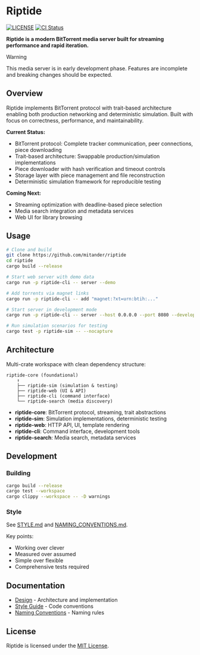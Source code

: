 # Riptide

[![LICENSE](https://img.shields.io/badge/license-MIT-blue.svg)](LICENSE)
[![CI Status](https://github.com/mitander/riptide/actions/workflows/ci.yml/badge.svg)](https://github.com/mitander/riptide/actions)

**Riptide is a modern BitTorrent media server built for streaming performance and rapid iteration.**

> [!WARNING]
> This media server is in early development phase.
> Features are incomplete and breaking changes should be expected.

## Overview

Riptide implements BitTorrent protocol with trait-based architecture enabling both production networking and deterministic simulation. Built with focus on correctness, performance, and maintainability.

**Current Status:**

- BitTorrent protocol: Complete tracker communication, peer connections, piece downloading
- Trait-based architecture: Swappable production/simulation implementations
- Piece downloader with hash verification and timeout controls
- Storage layer with piece management and file reconstruction
- Deterministic simulation framework for reproducible testing

**Coming Next:**

- Streaming optimization with deadline-based piece selection
- Media search integration and metadata services
- Web UI for library browsing

## Usage

```bash
# Clone and build
git clone https://github.com/mitander/riptide
cd riptide
cargo build --release

# Start web server with demo data
cargo run -p riptide-cli -- server --demo

# Add torrents via magnet links
cargo run -p riptide-cli -- add "magnet:?xt=urn:btih:..."

# Start server in development mode
cargo run -p riptide-cli -- server --host 0.0.0.0 --port 8080 --development

# Run simulation scenarios for testing
cargo test -p riptide-sim -- --nocapture
```

## Architecture

Multi-crate workspace with clean dependency structure:

```
riptide-core (foundational)
    ↑
    ├── riptide-sim (simulation & testing)
    ├── riptide-web (UI & API)
    ├── riptide-cli (command interface)
    └── riptide-search (media discovery)
```

- **riptide-core**: BitTorrent protocol, streaming, trait abstractions
- **riptide-sim**: Simulation implementations, deterministic testing
- **riptide-web**: HTTP API, UI, template rendering
- **riptide-cli**: Command interface, development tools
- **riptide-search**: Media search, metadata services

## Development

### Building

```bash
cargo build --release
cargo test --workspace
cargo clippy --workspace -- -D warnings
```

### Style

See [STYLE.md](docs/STYLE.md) and [NAMING_CONVENTIONS.md](docs/NAMING_CONVENTIONS.md).

Key points:

- Working over clever
- Measured over assumed
- Simple over flexible
- Comprehensive tests required

## Documentation

- [Design](docs/DESIGN.md) - Architecture and implementation
- [Style Guide](docs/STYLE.md) - Code conventions
- [Naming Conventions](docs/NAMING_CONVENTIONS.md) - Naming rules

## License

Riptide is licensed under the [MIT License](LICENSE).
